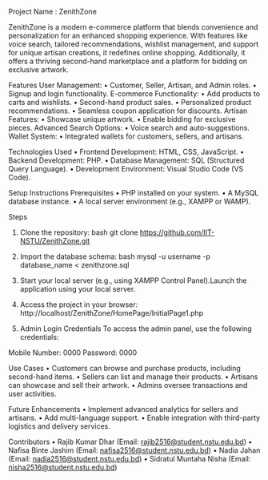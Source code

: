 Project Name : ZenithZone


ZenithZone is a modern e-commerce platform that blends convenience and personalization for an enhanced shopping experience. With features like voice search, tailored recommendations, wishlist management, and support for unique artisan creations, it redefines online shopping. Additionally, it offers a thriving second-hand marketplace and a platform for bidding on exclusive artwork.

Features
User Management:
•	 Customer, Seller, Artisan, and Admin roles.
•	  Signup and login functionality.
E-commerce Functionality:
•	 Add products to carts and wishlists.
•	Second-hand product sales.
•	Personalized product recommendations.
•	Seamless coupon application for discounts.
  Artisan Features:
•	Showcase unique artwork.
•	Enable bidding for exclusive pieces.
  Advanced Search Options:
•	Voice search and auto-suggestions.
 Wallet System:
•	Integrated wallets for customers, sellers, and artisans.



Technologies Used
•	Frontend Development: HTML, CSS, JavaScript.
•	Backend Development: PHP.
•	Database Management: SQL (Structured Query Language).
•	Development Environment: Visual Studio Code (VS Code).

Setup Instructions
Prerequisites
•	PHP installed on your system.
•	A MySQL database instance.
•	A local server environment (e.g., XAMPP or WAMP).



Steps
1.	Clone the repository:
bash
git clone https://github.com/IIT-NSTU/ZenithZone.git

2.	Import the database schema:
bash
mysql -u username -p database_name < zenithzone.sql

3.	Start your local server (e.g., using XAMPP Control Panel).Launch the application using your local server.

4.	Access the project in your browser:
http://localhost/ZenithZone/HomePage/InitialPage1.php

5. Admin Login Credentials
To access the admin panel, use the following credentials:

Mobile Number: 0000
Password: 0000



Use Cases
•	Customers can browse and purchase products, including second-hand items.
•	Sellers can list and manage their products.
•	Artisans can showcase and sell their artwork.
•	Admins oversee transactions and user activities.

Future Enhancements
•	Implement advanced analytics for sellers and artisans.
•	Add multi-language support.
•	Enable integration with third-party logistics and delivery services.

Contributors
•	Rajib Kumar Dhar (Email: rajib2516@student.nstu.edu.bd)
•	Nafisa Binte Jashim (Email: nafisa2516@student.nstu.edu.bd)
•	Nadia Jahan (Email: nadia2516@student.nstu.edu.bd)
•	Sidratul Muntaha Nisha (Email: nisha2516@student.nstu.edu.bd)

